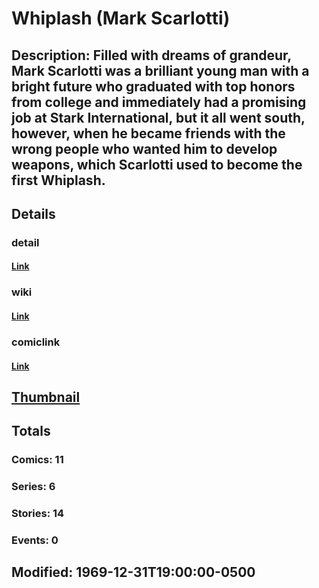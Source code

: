 # Whiplash (Mark Scarlotti)
## Description: Filled with dreams of grandeur, Mark Scarlotti was a brilliant young man with a bright future who graduated with top honors from college and immediately had a promising job at Stark International, but it all went south, however, when he became friends with the wrong people who wanted him to develop weapons, which Scarlotti used to become the first Whiplash.
## Details
### detail
#### [Link](http://marvel.com/characters/2549/whiplash?utm_campaign=apiRef&utm_source=225578a89fc76f3d20fbffda5d17a88d)
### wiki
#### [Link](http://marvel.com/universe/Whiplash_%28Mark_Scarlotti%29?utm_campaign=apiRef&utm_source=225578a89fc76f3d20fbffda5d17a88d)
### comiclink
#### [Link](http://marvel.com/comics/characters/1009711/whiplash_mark_scarlotti?utm_campaign=apiRef&utm_source=225578a89fc76f3d20fbffda5d17a88d)
## [Thumbnail](http://i.annihil.us/u/prod/marvel/i/mg/b/40/image_not_available.jpg)
## Totals
### Comics: 11
### Series: 6
### Stories: 14
### Events: 0
## Modified: 1969-12-31T19:00:00-0500